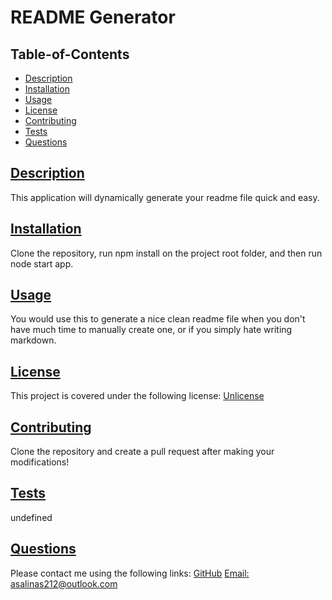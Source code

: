 # README Generator

## Table-of-Contents
* [Description](#description)
* [Installation](#installation)
* [Usage](#usage)
* [License](#license)
* [Contributing](#contributing)
* [Tests](#tests)
* [Questions](#questions)

## [Description](#table-of-contents)
This application will dynamically generate your readme file quick and easy.
## [Installation](#table-of-contents)
Clone the repository, run npm install on the project root folder, and then run node start app.
## [Usage](#table-of-contents)
You would use this to generate a nice clean readme file when you don't have much time to manually create one, or if you simply hate writing markdown.


## [License](#table-of-contents)
This project is covered under the following license:
[Unlicense](https://choosealicense.com/licenses/Unlicense)
  
## [Contributing](#table-of-contents)
Clone the repository and create a pull request after making your modifications!

## [Tests](#table-of-contents)
undefined

## [Questions](#table-of-contents)
Please contact me using the following links:
[GitHub](https://github.com/undefined)
[Email: asalinas212@outlook.com](mailto:asalinas212@outlook.com)
